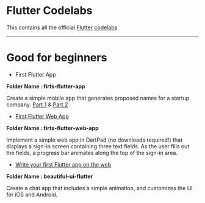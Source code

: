 # Flutter Codelabs

This contains all the official [Flutter codelabs](https://flutter.dev/docs/codelabs)

---

# Good for beginners

- First Flutter App

**Folder Name : firts-flutter-app**

Create a simple mobile app that generates proposed names for a startup company. [Part 1](https://codelabs.developers.google.com/codelabs/first-flutter-app-pt1) & [Part 2](https://codelabs.developers.google.com/codelabs/first-flutter-app-pt2)

- [First Flutter Web App](https://flutter.dev/docs/get-started/codelab-web)

**Folder Name : firts-flutter-web-app**

Implement a simple web app in DartPad (no downloads required!) that displays a sign-in screen containing three text fields. As the user fills out the fields, a progress bar animates along the top of the sign-in area. 

- [Write your first Flutter app on the web](https://flutter.dev/docs/get-started/codelab-web)

**Folder Name : beautiful-ui-flutter**

Create a chat app that includes a simple animation, and customizes the UI for iOS and Android.
